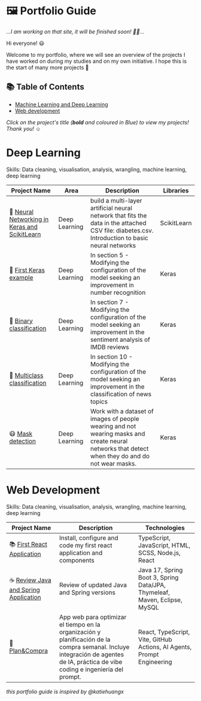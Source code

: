 # 🖼 Portfolio Guide

_...I am working on that site, it will be finished soon! 👷‍♂️..._

Hi everyone! 😃

Welcome to my portfolio, where we will see an overview of the projects I have worked on during my studies and on my own initiative. I hope this is the start of many more projects 🙌

## 📚 Table of Contents
- [Machine Learning and Deep Learning](#machine-learning-and-deep-learning)
- [Web development](#web-development)

_Click on the project's title (**bold** and coloured in Blue) to view my projects! Thank you! ☺️_

# Deep Learning

Skills: Data cleaning, visualisation, analysis, wrangling, machine learning, deep learning

| Project Name | Area | Description | Libraries |
|---|---|---|---|
| :book: [Neural Networking in Keras and ScikitLearn](https://github.com/angelcalzadollamas/DeepLearningSignature/blob/main/angcallla_ejercicio1/angcallla_ejercicio1.ipynb) | Deep Learning | build a multi-layer artificial neural network that fits the data in the attached CSV file: diabetes.csv. Introduction to basic neural networks | ScikitLearn |
| 📖 [First Keras example](https://github.com/angelcalzadollamas/DeepLearningSignature/blob/main/angcallla_practica3.3/Practica3.3.%20Keras%20un%20primer%20ejemplo.ipynb) | Deep Learning | In section 5 - Modifying the configuration of the model seeking an improvement in number recognition | Keras |
| :book: [Binary classification](https://github.com/angelcalzadollamas/DeepLearningSignature/blob/main/angcallla_practica3.4/Practica3.4.%20Keras%20clasificacion%20binaria.ipynb) | Deep Learning | In section 7 -  Modifying the configuration of the model seeking an improvement in the sentiment analysis of IMDB reviews  | Keras |
| :book: [Multiclass classification](https://github.com/angelcalzadollamas/DeepLearningSignature/blob/main/angcallla_practica3.5/Pr%C3%A1ctica3.5.%20Keras%20clasificaci%C3%B3n%20multiclase.ipynb) | Deep Learning | In section 10 - Modifying the configuration of the model seeking an improvement in the classification of news topics | Keras |
| :mask: [Mask detection](https://github.com/angelcalzadollamas/DeepLearningSignature/blob/main/angcallla_ejercicio2/angcallla_ejercicio2.ipynb) | Deep Learning | Work with a dataset of images of people wearing and not wearing masks and create neural networks that detect when they do and do not wear masks. | Keras |

# Web Development

Skills: Data cleaning, visualisation, analysis, wrangling, machine learning, deep learning

| Project Name | Description | Technologies |
|---|---|---|
| 📚 [First React Application](https://github.com/angelcalzadollamas/dgeu-entregable1) | Install, configure and code my first react application and components | TypeScript, JavaScript, HTML, SCSS, Node.js, React |
| ☕ [Review Java and Spring Application](https://github.com/angelcalzadollamas/HolaMundoSpring) | Review of updated Java and Spring versions | Java 17, Spring Boot 3, Spring Data/JPA, Thymeleaf, Maven, Eclipse, MySQL |
| 🛒 [Plan&Compra](https://github.com/angelcalzadollamas/plan-compra) | App web para optimizar el tiempo en la organización y planificación de la compra semanal. Incluye integración de agentes de IA, práctica de vibe coding e ingeniería del prompt. | React, TypeScript, Vite, GitHub Actions, AI Agents, Prompt Engineering |



_this portfolio guide is inspired by @katiehuangx_
